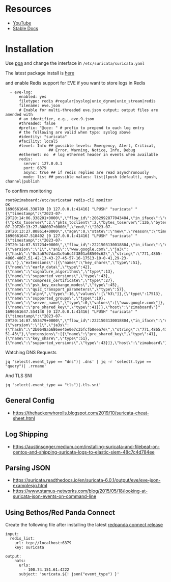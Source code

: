 # Resources
- [YouTube](https://www.youtube.com/@OISFSuricata/videos)
- [Stable Docs](https://docs.suricata.io/en/suricata-7.0.8/)

# Installation

Use [ppa](https://launchpad.net/~oisf/+archive/ubuntu/suricata-stable) and change the interface in `/etc/suricata/suricata.yaml`

The latest package install is [here](https://docs.suricata.io/en/suricata-7.0.4/install.html#binary-packages)

and enable Redis support for EVE if you want to store logs in Redis

```
  - eve-log:
      enabled: yes
      filetype: redis #regular|syslog|unix_dgram|unix_stream|redis
      filename: eve.json
      # Enable for multi-threaded eve.json output; output files are amended with
      # an identifier, e.g., eve.9.json
      #threaded: false
      #prefix: "@cee: " # prefix to prepend to each log entry
      # the following are valid when type: syslog above
      #identity: "suricata"
      #facility: local5
      #level: Info ## possible levels: Emergency, Alert, Critical,
                   ## Error, Warning, Notice, Info, Debug
      #ethernet: no  # log ethernet header in events when available
      redis:
        server: 127.0.0.1
        port: 6379
        async: true ## if redis replies are read asynchronously
        mode: list ## possible values: list|lpush (default), rpush, channel|publish
```

To confirm monitoring

```
root@zimaboard:/etc/suricata# redis-cli monitor
OK
1690661646.338789 [0 127.0.0.1:41416] "LPUSH" "suricata" "{\"timestamp\":\"2023-07-29T20:14:06.338201+0000\",\"flow_id\":2062992877043484,\"in_iface\":\"enp2s0\",\"event_type\":\"flow\",\"src_ip\":\"10.0.0.125\",\"src_port\":43631,\"dest_ip\":\"10.0.0.1\",\"dest_port\":5351,\"proto\":\"UDP\",\"app_proto\":\"failed\",\"flow\":{\"pkts_toserver\":2,\"pkts_toclient\":2,\"bytes_toserver\":126,\"bytes_toclient\":166,\"start\":\"2023-07-29T20:13:27.808007+0000\",\"end\":\"2023-07-29T20:13:27.808614+0000\",\"age\":0,\"state\":\"new\",\"reason\":\"timeout\",\"alerted\":false},\"host\":\"zimaboard\"}"
1690661647.518402 [0 127.0.0.1:41416] "LPUSH" "suricata" "{\"timestamp\":\"2023-07-29T20:14:07.517234+0000\",\"flow_id\":2221503130018804,\"in_iface\":\"enp2s0\",\"event_type\":\"quic\",\"src_ip\":\"10.0.0.125\",\"src_port\":34524,\"dest_ip\":\"142.251.163.105\",\"dest_port\":443,\"proto\":\"UDP\",\"pkt_src\":\"wire/pcap\",\"quic\":{\"version\":\"1\",\"sni\":\"www.google.com\",\"ja3\":{\"hash\":\"0c3a67d7dad1c9a6c4f3801a68500c62\",\"string\":\"771,4865-4866-4867,51-42-13-43-27-45-57-16-17513-10-0-41,29-23-24,\"},\"extensions\":[{\"name\":\"key_share\",\"type\":51},{\"name\":\"early_data\",\"type\":42},{\"name\":\"signature_algorithms\",\"type\":13},{\"name\":\"supported_versions\",\"type\":43},{\"name\":\"compress_certificate\",\"type\":27},{\"name\":\"psk_key_exchange_modes\",\"type\":45},{\"name\":\"quic_transport_parameters\",\"type\":57},{\"name\":\"alpn\",\"type\":16,\"values\":[\"h3\"]},{\"type\":17513},{\"name\":\"supported_groups\",\"type\":10},{\"name\":\"server_name\",\"type\":0,\"values\":[\"www.google.com\"]},{\"name\":\"pre_shared_key\",\"type\":41}]},\"host\":\"zimaboard\"}"
1690661647.554148 [0 127.0.0.1:41416] "LPUSH" "suricata" "{\"timestamp\":\"2023-07-29T20:14:07.553479+0000\",\"flow_id\":2221503130018804,\"in_iface\":\"enp2s0\",\"event_type\":\"quic\",\"src_ip\":\"142.251.163.105\",\"src_port\":443,\"dest_ip\":\"10.0.0.125\",\"dest_port\":34524,\"proto\":\"UDP\",\"pkt_src\":\"wire/pcap\",\"quic\":{\"version\":\"1\",\"ja3s\":{\"hash\":\"2b0648ab686ee45e0e7c35fcfb0eea7e\",\"string\":\"771,4865,41-51-43\"},\"extensions\":[{\"name\":\"pre_shared_key\",\"type\":41},{\"name\":\"key_share\",\"type\":51},{\"name\":\"supported_versions\",\"type\":43}]},\"host\":\"zimaboard\"}"
```


Watching DNS Requests

```
jq 'select(.event_type == "dns")| .dns' | jq -r 'select(.type == "query")| .rrname'
```

And TLS SNI

```
jq 'select(.event_type == "tls")|.tls.sni'
```

## General Config
- https://thehackerwhorolls.blogspot.com/2019/10/suricata-cheat-sheet.html

## Log Shipping
- https://austinsonger.medium.com/installing-suricata-and-filebeat-on-centos-and-shipping-suricata-logs-to-elastic-siem-48c7c4d784ee

## Parsing JSON 
- https://suricata.readthedocs.io/en/suricata-6.0.1/output/eve/eve-json-examplesjq.html
- https://www.stamus-networks.com/blog/2015/05/18/looking-at-suricata-json-events-on-command-line

## Using Bethos/Red Panda Connect

Create the following file after installing the latest [redpanda connect release](https://github.com/redpanda-data/connect/releases/)

```
input:
  redis_list:
    url: tcp://localhost:6379
    key: suricata

output:
    nats:
      urls: 
        - 100.74.151.61:4222
      subject: 'suricata.${! json("event_type") }'
```

